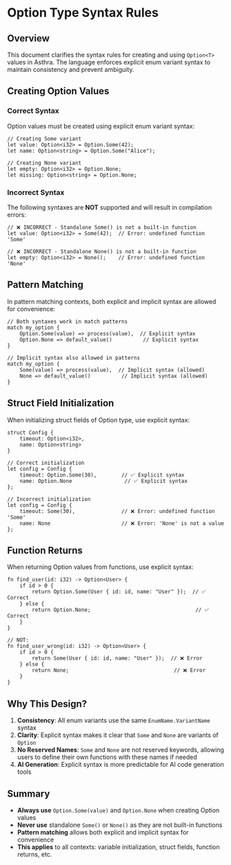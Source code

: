 # Option Type Syntax Rules

## Overview

This document clarifies the syntax rules for creating and using `Option<T>` values in Asthra. The language enforces explicit enum variant syntax to maintain consistency and prevent ambiguity.

## Creating Option Values

### Correct Syntax

Option values must be created using explicit enum variant syntax:

```asthra
// Creating Some variant
let value: Option<i32> = Option.Some(42);
let name: Option<string> = Option.Some("Alice");

// Creating None variant
let empty: Option<i32> = Option.None;
let missing: Option<string> = Option.None;
```

### Incorrect Syntax

The following syntaxes are **NOT** supported and will result in compilation errors:

```asthra
// ❌ INCORRECT - Standalone Some() is not a built-in function
let value: Option<i32> = Some(42);  // Error: undefined function 'Some'

// ❌ INCORRECT - Standalone None() is not a built-in function
let empty: Option<i32> = None();    // Error: undefined function 'None'
```

## Pattern Matching

In pattern matching contexts, both explicit and implicit syntax are allowed for convenience:

```asthra
// Both syntaxes work in match patterns
match my_option {
    Option.Some(value) => process(value),  // Explicit syntax
    Option.None => default_value()          // Explicit syntax
}

// Implicit syntax also allowed in patterns
match my_option {
    Some(value) => process(value),  // Implicit syntax (allowed)
    None => default_value()          // Implicit syntax (allowed)
}
```

## Struct Field Initialization

When initializing struct fields of Option type, use explicit syntax:

```asthra
struct Config {
    timeout: Option<i32>,
    name: Option<string>
}

// Correct initialization
let config = Config {
    timeout: Option.Some(30),        // ✅ Explicit syntax
    name: Option.None                 // ✅ Explicit syntax
};

// Incorrect initialization
let config = Config {
    timeout: Some(30),               // ❌ Error: undefined function 'Some'
    name: None                       // ❌ Error: 'None' is not a value
};
```

## Function Returns

When returning Option values from functions, use explicit syntax:

```asthra
fn find_user(id: i32) -> Option<User> {
    if id > 0 {
        return Option.Some(User { id: id, name: "User" });  // ✅ Correct
    } else {
        return Option.None;                                  // ✅ Correct
    }
}

// NOT:
fn find_user_wrong(id: i32) -> Option<User> {
    if id > 0 {
        return Some(User { id: id, name: "User" });  // ❌ Error
    } else {
        return None;                                  // ❌ Error
    }
}
```

## Why This Design?

1. **Consistency**: All enum variants use the same `EnumName.VariantName` syntax
2. **Clarity**: Explicit syntax makes it clear that `Some` and `None` are variants of `Option`
3. **No Reserved Names**: `Some` and `None` are not reserved keywords, allowing users to define their own functions with these names if needed
4. **AI Generation**: Explicit syntax is more predictable for AI code generation tools

## Summary

- **Always use** `Option.Some(value)` and `Option.None` when creating Option values
- **Never use** standalone `Some()` or `None()` as they are not built-in functions
- **Pattern matching** allows both explicit and implicit syntax for convenience
- **This applies** to all contexts: variable initialization, struct fields, function returns, etc.